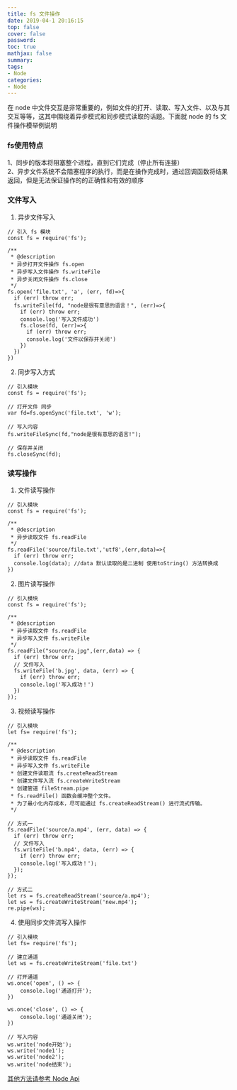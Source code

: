 ```yaml
---
title: fs 文件操作
date: 2019-04-1 20:16:15
top: false
cover: false
password:
toc: true
mathjax: false
summary: 
tags:
- Node
categories:
- Node
---
```



在 node 中文件交互是非常重要的，例如文件的打开、读取、写入文件、以及与其交互等等，这其中围绕着异步模式和同步模式读取的话题。下面就 node 的 fs 文件操作模举例说明<br/>

### fs使用特点
1、同步的版本将阻塞整个进程，直到它们完成（停止所有连接）<br/>
2、异步文件系统不会阻塞程序的执行，而是在操作完成时，通过回调函数将结果返回，但是无法保证操作的的正确性和有效的顺序<br/>

### 文件写入<br/>

1. 异步文件写入<br/>

```
// 引入 fs 模块
const fs = require('fs');

/**
 * @description
 * 异步打开文件操作 fs.open
 * 异步写入文件操作 fs.writeFile
 * 异步关闭文件操作 fs.close
 */
fs.open('file.txt', 'a', (err, fd)=>{
  if (err) throw err;
  fs.writeFile(fd, "node是很有意思的语言！", (err)=>{
    if (err) throw err;
    console.log('写入文件成功')
    fs.close(fd, (err)=>{
      if (err) throw err;
      console.log('文件以保存并关闭')
    })
  })
})
```
2. 同步写入方式<br/>
```
// 引入模块 
const fs = require('fs');

// 打开文件 同步
var fd=fs.openSync('file.txt', 'w');

// 写入内容
fs.writeFileSync(fd,"node是很有意思的语言!"); 

// 保存并关闭
fs.closeSync(fd);
```


### 读写操作<br/>

1. 文件读写操作<br/>

```
// 引入模块
const fs = require('fs');

/**
 * @description
 * 异步读取文件 fs.readFile
 */
fs.readFile('source/file.txt','utf8',(err,data)=>{
  if (err) throw err;
  console.log(data); //data 默认读取的是二进制 使用toString() 方法转换成
})
```

2. 图片读写操作<br/>

```
// 引入模块
const fs = require('fs');

/**
 * @description
 * 异步读取文件 fs.readFile
 * 异步写入文件 fs.writeFile
 */
fs.readFile("source/a.jpg",(err,data) => {
  if (err) throw err;
  // 文件写入
  fs.writeFile('b.jpg', data, (err) => {
    if (err) throw err;
    console.log('写入成功！')
  })
});
```

3. 视频读写操作<br/>

```
// 引入模块
let fs= require('fs');

/**
 * @description
 * 异步读取文件 fs.readFile
 * 异步写入文件 fs.writeFile
 * 创建文件读取流 fs.createReadStream
 * 创建文件写入流 fs.createWriteStream
 * 创建管道 fileStream.pipe
 * fs.readFile() 函数会缓冲整个文件。 
 * 为了最小化内存成本，尽可能通过 fs.createReadStream() 进行流式传输。
 */

// 方式一
fs.readFile('source/a.mp4', (err, data) => {
  if (err) throw err;
  // 文件写入
  fs.writeFile('b.mp4', data, (err) => {
    if (err) throw err;
    console.log('写入成功！');
  });
});

// 方式二
let rs = fs.createReadStream('source/a.mp4');
let ws = fs.createWriteStream('new.mp4');
re.pipe(ws);
```

4. 使用同步文件流写入操作<br/>
```
// 引入模块
let fs= require('fs');

// 建立通道
let ws = fs.createWriteStream('file.txt')

// 打开通道
ws.once('open', () => {
    console.log('通道打开');
})

ws.once('close', () => {
    console.log('通道关闭');
})

// 写入内容
ws.write('node开始');
ws.write('node1');
ws.write('node2');
ws.write('node结束');
```

<a href="https://nodejs.org/docs/latest-v9.x/api/fs.html">其他方法请参考 Node Api </a><br/>


